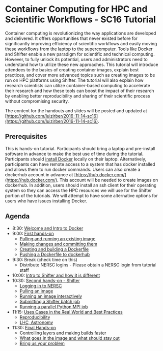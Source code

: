 # Container Computing for HPC and Scientific Workflows - SC16 Tutorial

Container computing is revolutionizing the way applications are developed and delivered.  It offers opportunities that never existed before for significantly improving efficiency of scientific workflows and easily moving these workflows from the laptop to the supercomputer.  Tools like Docker and Shifter enable a new paradigm for scientific and technical computing.  However, to fully unlock its potential, users and administrators need to understand how to utilize these new approaches.  This tutorial will introduce attendees to the basics of creating container images, explain best practices, and cover more advanced topics such as creating images to be run on HPC platforms using Shifter.  The tutorial will also explain how research scientists can utilize container-based computing to accelerate their research and how these tools can boost the impact of their research by enabling better reproducibility and sharing of their scientific process without compromising security.  

The content for the handouts and slides will be posted and updated at [https://github.com/luizirber/2016-11-14-sc16](https://github.com/luizirber/2016-11-14-sc16).

## Prerequisites

This is hands-on tutorial.  Participants should bring a laptop and pre-install software in advance to make
the best use of time during the tutorial.  Participants should [install Docker](https://docs.docker.com/) locally on their laptop.  Alternatively, participants can have remote access to a system that has docker installed and allows them to run docker commands.  Users can also create a dockerhub account in advance at [https://hub.docker.com/](https://hub.docker.com/).  This account will be needed to create images on dockerhub.  In addition,
users should install an ssh client for their operating system so they can access the HPC resources we will
use for the Shifter portion of the tutorials.  We will attempt to have some alternative options for users
who have issues installing Docker.

## Agenda

- 8:30: [Welcome and Intro to Docker](00-docker.md)
- 9:00: [First hands-on](01-hands-on.md)
  - [Pulling and running an existing image](01-hands-on.md#pulling-and-running-an-existing-image)
  - [Making changes and committing them](01-hands-on.md#making-changes-and-committing-them)
  - [Creating and building a Dockerfile](01-hands-on.md#creating-and-building-a-dockerfile)
  - [Pushing a Dockerfile to dockerhub](01-hands-on.md#pushing-a-dockerfile-to-dockerhub)
- 9:30: Break (check time on this)
  - Distribute NERSC logins - Please obtain a NERSC login from tutorial staff
- 10:00: [Intro to Shifter and how it is different](02-shifter.md)
- 10:30: [Second hands-on - Shifter](03-hands-on.md)
  - [Logging in to NERSC](03-hands-on.md#logging-in-to-nersc)
  - [Pulling an image](03-hands-on.md#pulling-an-image)
  - [Running an image interactively](03-hands-on.md#running-an-image-interactively)
  - [Submitting a Shifter batch job](03-hands-on.md#submitting-a-shifter-batch-job)
  - [Running a parallel Python MPI job](03-hands-on.md#running-a-parallel-python-mpi-job)
- 11:15: [Uses Cases in the Real World and Best Practices](04-use-cases.md)
  - [Reproducibility](04-use-cases.md#reproducibility)
  - [LHC, Astronomy](04-use-cases.md#lhc-astronomy)
- 11:30: [Final Hands-on](05-hands-on.md)
  - [Controlling layers and making builds faster](05-hands-on.d#controlling-layers-and-making-builds-faster)
  - [What goes in the image and what should stay out](05-hands-on.md#what-goes-in-the-image-and-what-should-stay-out)
  - [Bring us your problem](05-hands-on.md#bring-us-your-problem)
